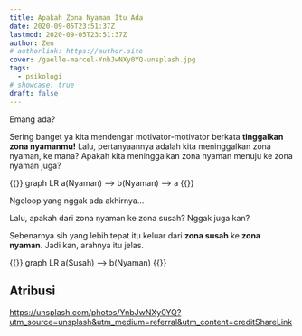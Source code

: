 ```yaml
---
title: Apakah Zona Nyaman Itu Ada
date: 2020-09-05T23:51:37Z
lastmod: 2020-09-05T23:51:37Z
author: Zen
# authorlink: https://author.site
cover: /gaelle-marcel-YnbJwNXy0YQ-unsplash.jpg
tags:
  - psikologi
# showcase: true
draft: false
---
```


Emang ada?

<!--more-->

Sering banget ya kita mendengar motivator-motivator berkata **tinggalkan zona nyamanmu!** Lalu, pertanyaannya adalah kita meninggalkan zona nyaman, ke mana? Apakah kita meninggalkan zona nyaman menuju ke zona nyaman juga?

{{<mermaid>}}
graph LR
a(Nyaman) --> b(Nyaman) --> a
{{</mermaid>}}

Ngeloop yang nggak ada akhirnya...

Lalu, apakah dari zona nyaman ke zona susah? Nggak juga kan?

Sebenarnya sih yang lebih tepat itu keluar dari **zona susah** ke **zona nyaman**. Jadi kan, arahnya itu jelas.

{{<mermaid>}}
graph LR
a(Susah) --> b(Nyaman)
{{</mermaid>}}

## Atribusi

<https://unsplash.com/photos/YnbJwNXy0YQ?utm_source=unsplash&utm_medium=referral&utm_content=creditShareLink>